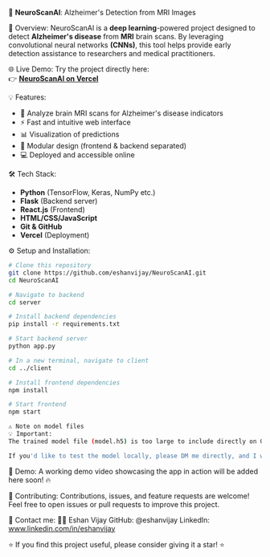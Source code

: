 🧠 **NeuroScanAI**: Alzheimer's Detection from MRI Images

🚀 Overview:
NeuroScanAI is a **deep learning**-powered project designed to detect **Alzheimer's disease** from **MRI** brain scans. By leveraging convolutional neural networks **(CNNs)**, this tool helps provide early detection assistance to researchers and medical practitioners.

🌐 Live Demo:
Try the project directly here:  
👉 **[NeuroScanAI on Vercel](http://neuroscanai-theta.vercel.app)**

💡 Features:

- 🏥 Analyze brain MRI scans for Alzheimer's disease indicators
- ⚡ Fast and intuitive web interface
- 📊 Visualization of predictions
- 🧬 Modular design (frontend & backend separated)
- 💻 Deployed and accessible online

🛠️ Tech Stack:

- **Python** (TensorFlow, Keras, NumPy etc.)
- **Flask** (Backend server)
- **React.js** (Frontend)
- **HTML/CSS/JavaScript**
- **Git & GitHub**
- **Vercel** (Deployment)

⚙️ Setup and Installation:

``` bash 
# Clone this repository
git clone https://github.com/eshanvijay/NeuroScanAI.git
cd NeuroScanAI

# Navigate to backend
cd server

# Install backend dependencies
pip install -r requirements.txt

# Start backend server
python app.py

# In a new terminal, navigate to client
cd ../client

# Install frontend dependencies
npm install

# Start frontend
npm start

⚠️ Note on model files
💡 Important:
The trained model file (model.h5) is too large to include directly on GitHub (over 100 MB).

If you'd like to test the model locally, please DM me directly, and I will share the file (Google Drive link or other preferred method).
``` 

🎥 Demo:
A working demo video showcasing the app in action will be added here soon! 🔥

🤝 Contributing:
Contributions, issues, and feature requests are welcome!
Feel free to open issues or pull requests to improve this project.

💬 Contact me:
👨‍💻 Eshan Vijay
GitHub: @eshanvijay
LinkedIn: www.linkedin.com/in/eshanvijay

⭐️ If you find this project useful, please consider giving it a star! ⭐️
